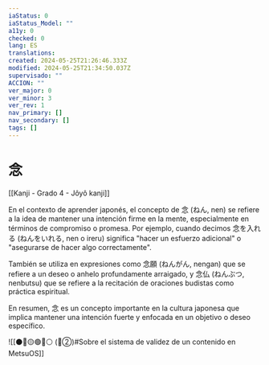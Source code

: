 ```yaml
---
iaStatus: 0
iaStatus_Model: ""
a11y: 0
checked: 0
lang: ES
translations: 
created: 2024-05-25T21:26:46.333Z
modified: 2024-05-25T21:34:50.037Z
supervisado: ""
ACCION: ""
ver_major: 0
ver_minor: 3
ver_rev: 1
nav_primary: []
nav_secondary: []
tags: []
---
```

# 念

[[Kanji - Grado 4 - Jôyô kanji]]

En el contexto de aprender japonés, el concepto de 念 (ねん, nen) se refiere a la idea de mantener una intención firme en la mente, especialmente en términos de compromiso o promesa. Por ejemplo, cuando decimos 念を入れる (ねんをいれる, nen o ireru) significa "hacer un esfuerzo adicional" o "asegurarse de hacer algo correctamente".

También se utiliza en expresiones como 念願 (ねんがん, nengan) que se refiere a un deseo o anhelo profundamente arraigado, y 念仏 (ねんぶつ, nenbutsu) que se refiere a la recitación de oraciones budistas como práctica espiritual.

En resumen, 念 es un concepto importante en la cultura japonesa que implica mantener una intención fuerte y enfocada en un objetivo o deseo específico.


![[⚫🔴🟡🟢🔵⚪ (🔴②)#Sobre el sistema de validez de un contenido en MetsuOS]]